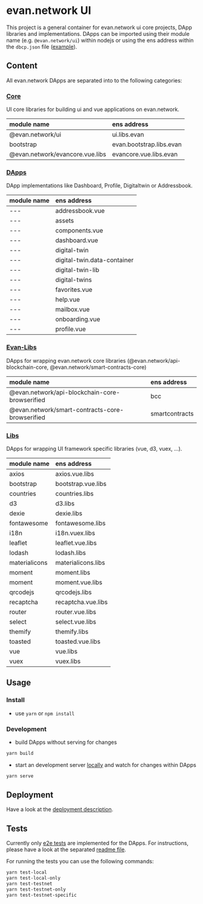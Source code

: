 # evan.network UI

This project is a general container for evan.network ui core projects, DApp libraries and implementations. DApps can be imported using their module name (e.g. `@evan.network/ui`) within nodejs or using the ens address within the `dbcp.json` file ([example](./core/evancore.vue.libs/dbcp.json)).

## Content

All evan.network DApps are separated into to the following categories:

### [Core](./core)

UI core libraries for building ui and vue applications on evan.network.

| module name                        | ens address              |
|:-----------------------------------|:-------------------------|
| @evan.network/ui                   | ui.libs.evan             |
| bootstrap                          | evan.bootstrap.libs.evan |
| @evan.network/evancore.vue.libs    | evancore.vue.libs.evan   |

### [DApps](./dapps)

DApp implementations like Dashboard, Profile, Digitaltwin or Addressbook.

| module name                        | ens address                 |
|:-----------------------------------|:----------------------------|
| ---                                | addressbook.vue             |
| ---                                | assets                      |
| ---                                | components.vue              |
| ---                                | dashboard.vue               |
| ---                                | digital-twin                |
| ---                                | digital-twin.data-container |
| ---                                | digital-twin-lib            |
| ---                                | digital-twins               |
| ---                                | favorites.vue               |
| ---                                | help.vue                    |
| ---                                | mailbox.vue                 |
| ---                                | onboarding.vue              |
| ---                                | profile.vue                 |

### [Evan-Libs](./evan-libs)

DApps for wrapping evan.network core libraries (@evan.network/api-blockchain-core, @evan.network/smart-contracts-core)

| module name                                     | ens address              |
|:------------------------------------------------|:-------------------------|
| @evan.network/api-blockchain-core-browserified  | bcc                      |
| @evan.network/smart-contracts-core-browserified | smartcontracts           |

### [Libs](./libs)

DApps for wrapping UI framework specific libraries (vue, d3, vuex, ...).

| module name                        | ens address              |
|:-----------------------------------|:-------------------------|
| axios                              | axios.vue.libs           |
| bootstrap                          | bootstrap.vue.libs       |
| countries                          | countries.libs           |
| d3                                 | d3.libs                  |
| dexie                              | dexie.libs               |
| fontawesome                        | fontawesome.libs         |
| i18n                               | i18n.vuex.libs           |
| leaflet                            | leaflet.vue.libs         |
| lodash                             | lodash.libs              |
| materialicons                      | materialicons.libs       |
| moment                             | moment.libs              |
| moment                             | moment.vue.libs          |
| qrcodejs                           | qrcodejs.libs            |
| recaptcha                          | recaptcha.vue.libs       |
| router                             | router.vue.libs          |
| select                             | select.vue.libs          |
| themify                            | themify.libs             |
| toasted                            | toasted.vue.libs         |
| vue                                | vue.libs                 |
| vuex                               | vuex.libs                |

## Usage

### Install

- use `yarn` or `npm install`

### Development

- build DApps without serving for changes

```bash
yarn build
```

- start an development server [locally](http://localhost:3000/dev.html) and watch for changes within DApps

```bash
yarn serve
```

## Deployment

Have a look at the [deployment description](https://evannetwork.github.io/dev/deployment).

## Tests

Currently only [e2e tests](./tests-e2e) are implemented for the DApps. For instructions, please have a look at the separated [readme file](.tests-e2e).

For running the tests you can use the following commands:

```bash
yarn test-local
yarn test-local-only
yarn test-testnet
yarn test-testnet-only
yarn test-testnet-specific
```
